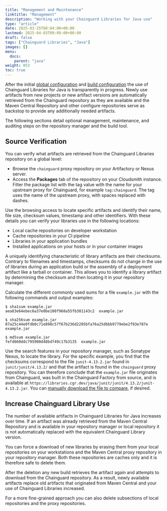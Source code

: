 ```yaml
---
title: "Management and Maintenance"
linktitle: "Management"
description: "Working with your Chainguard Libraries for Java use"
type: "article"
date: 2025-03-25T08:04:00+00:00
lastmod: 2025-04-03T09:09:00+00:00
draft: false
tags: ["Chainguard Libraries", "Java"]
images: []
menu:
  docs:
    parent: "java"
weight: 053
toc: true
---
```


After the initial [global
configuration](/chainguard/libraries/java/global-configuration/) and [build
configuration](/chainguard/libraries/java/build-configuration/) the use of
Chainguard Libraries for Java is transparently in progress. Newly use artifacts
from new projects or new artifact versions are automatically retrieved from the
Chainguard repository as they are available and the Maven Central Repository and
other configure repositories serve as backstop to provide any additionally
needed artifacts.

The following sections detail optional management, maintenance, and auditing
steps on the repository manager and the build tool.

<a id="java-verification">

## Source Verification

You can verify what artifacts are retrieved from the Chainguard Libraries
repository on a global level:

* Browse the `chainguard` proxy repository on your Artifactory or Nexus server.
* Access the **Packages** tab of the repository on your Cloudsmith instance.
  Filter the package list with the tag value with the name for your upstream
  proxy for Chainguard, for example `tag:chainguard`. The tag uses the name of
  the upstream proxy, with spaces replaced with dashes.

Use the browsing access to locate specific artifacts and identify their name,
file size, checksum values, timestamp and other identifiers. With these details
you can verify your libraries use in the following locations:

* Local cache repositories on developer workstation
* Cache repositories in your CI pipeline
* Libraries in your application bundles
* Installed applications on your hosts or in your container images

A uniquely identifying characteristic of library artifacts are their checksums.
Contrary to filenames and timestamps, checksums do not change in the use of
libraries during an application build or the assembly of a deployment artifact
like a tarball or container. This allows you to identify a library artifact by
determining the checksum and then locating it in your repository manager.

Calculate the different commonly used sums for a file `example.jar` with the
following commands and output examples:

```shell
$ sha1sum example.jar
aea83e64ebec6a37e0be100f968a55fb381143c2  example.jar

$ sha256sum example.jar
87a25c44e0fdb0c71e898c57f67b236d2205bfa76a25dbbb9779ebe2f93e787e  example.jar

$ md5sum example.jar
fefd660ddc795900d48bdf49c17b3135  example.jar
```

Use the search features in your repository manager, such as Sonatype Nexus, to
locate the library. For the specific example, you find that the checksums
correspond to the file `junit-4.13.2.jar` found in `junit/junit/4.13.2/` and
that the artifact is found in the `chainguard` proxy repository. You can
therefore conclude that the `example.jar` file originates from Chainguard, was
built in the Chainguard Factory from source, and is available at
`https://libraries.cgr.dev/java/junit/junit/4.13.2/junit-4.13.2.jar`. You can
[manually download the file to
compare](/chainguard/libraries/java/overview/#java-repo-test), if desired.

## Increase Chainguard Library Use

The number of available artifacts in Chainguard Libraries for Java increases
over time. If an artifact was already retrieved from the Maven Central
Repository and is available in your repository manager or local repository it is
not automatically replaced with the equivalent Chainguard Library version. 

You can force a download of new libraries by erasing them from your local
repositories on your workstations and the Maven Central proxy repository in your
repository manager. Both these repositories are caches only and it is therefore
safe to delete them.

After the deletion any new build retrieves the artifact again and attempts to
download from the Chainguard repository. As a result, newly available artifacts
replace old artifacts that originated from Maven Central and your use of
Chainguard Libraries increased.

For a more fine-grained approach you can also delete subsections of local
repositories and the proxy repositories.
